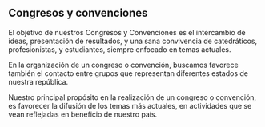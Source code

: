 Congresos y convenciones
------------------------

El objetivo de nuestros Congresos y Convenciones es el intercambio de ideas, presentación de resultados, y una sana convivencia de catedráticos, profesionistas, y estudiantes, siempre enfocado en temas actuales.

En la organización de un congreso o convención, buscamos favorece también el contacto entre grupos que representan diferentes estados de nuestra república.

Nuestro principal propósito en la realización de un congreso o convención, es favorecer la difusión de los temas más actuales, en actividades que se vean reflejadas en beneficio de nuestro país.
